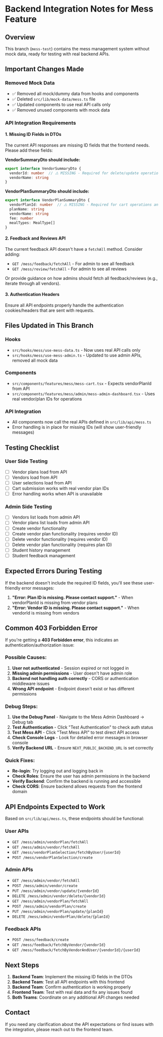 # Backend Integration Notes for Mess Feature

## Overview
This branch (`mess-test`) contains the mess management system without mock data, ready for testing with real backend APIs.

## Important Changes Made

### Removed Mock Data
- ✅ Removed all mock/dummy data from hooks and components
- ✅ Deleted `src/lib/mock-data/mess.ts` file
- ✅ Updated components to use real API calls only
- ✅ Removed unused components with mock data

### API Integration Requirements

#### 1. Missing ID Fields in DTOs
The current API responses are missing ID fields that the frontend needs. Please add these fields:

**VendorSummaryDto should include:**
```typescript
export interface VendorSummaryDto {
  vendorId: number  // ⚠️ MISSING - Required for delete/update operations
  vendorName: string
}
```

**VendorPlanSummaryDto should include:**
```typescript
export interface VendorPlanSummaryDto {
  vendorPlanId: number  // ⚠️ MISSING - Required for cart operations and delete/update
  planName: string
  vendorName: string
  fee: number
  mealTypes: MealType[]
}
```

#### 2. Feedback and Reviews API
The current feedback API doesn't have a `fetchAll` method. Consider adding:
- `GET /mess/feedback/fetchAll` - For admin to see all feedback
- `GET /mess/review/fetchAll` - For admin to see all reviews

Or provide guidance on how admins should fetch all feedback/reviews (e.g., iterate through all vendors).

#### 3. Authentication Headers
Ensure all API endpoints properly handle the authentication cookies/headers that are sent with requests.

## Files Updated in This Branch

### Hooks
- `src/hooks/mess/use-mess-data.ts` - Now uses real API calls only
- `src/hooks/mess/use-mess-admin.ts` - Updated to use admin APIs, removed all mock data

### Components
- `src/components/features/mess/mess-cart.tsx` - Expects vendorPlanId from API
- `src/components/features/mess/admin/mess-admin-dashboard.tsx` - Uses real vendor/plan IDs for operations

### API Integration
- All components now call the real APIs defined in `src/lib/api/mess.ts`
- Error handling is in place for missing IDs (will show user-friendly messages)

## Testing Checklist

### User Side Testing
- [ ] Vendor plans load from API
- [ ] Vendors load from API  
- [ ] User selections load from API
- [ ] Cart submission works with real vendor plan IDs
- [ ] Error handling works when API is unavailable

### Admin Side Testing
- [ ] Vendors list loads from admin API
- [ ] Vendor plans list loads from admin API
- [ ] Create vendor functionality
- [ ] Create vendor plan functionality (requires vendor ID)
- [ ] Delete vendor functionality (requires vendor ID)
- [ ] Delete vendor plan functionality (requires plan ID)
- [ ] Student history management
- [ ] Student feedback management

## Expected Errors During Testing

If the backend doesn't include the required ID fields, you'll see these user-friendly error messages:

1. **"Error: Plan ID is missing. Please contact support."** - When vendorPlanId is missing from vendor plans
2. **"Error: Vendor ID is missing. Please contact support."** - When vendorId is missing from vendors

## Common 403 Forbidden Error

If you're getting a **403 Forbidden error**, this indicates an authentication/authorization issue:

### Possible Causes:
1. **User not authenticated** - Session expired or not logged in
2. **Missing admin permissions** - User doesn't have admin role
3. **Backend not handling auth correctly** - CORS or authentication middleware issues
4. **Wrong API endpoint** - Endpoint doesn't exist or has different permissions

### Debug Steps:
1. **Use the Debug Panel** - Navigate to the Mess Admin Dashboard → Debug tab
2. **Test Authentication** - Click "Test Authentication" to check auth status
3. **Test Mess API** - Click "Test Mess API" to test direct API access
4. **Check Console Logs** - Look for detailed error messages in browser console
5. **Verify Backend URL** - Ensure `NEXT_PUBLIC_BACKEND_URL` is set correctly

### Quick Fixes:
- **Re-login**: Try logging out and logging back in
- **Check Roles**: Ensure the user has admin permissions in the backend
- **Verify Backend**: Confirm the backend is running and accessible
- **Check CORS**: Ensure backend allows requests from the frontend domain

## API Endpoints Expected to Work

Based on `src/lib/api/mess.ts`, these endpoints should be functional:

### User APIs
- `GET /mess/admin/vendorPlan/fetchAll`
- `GET /mess/admin/vendor/fetchAll`
- `GET /mess/vendorPlanSelection/fetchByUser/{userId}`
- `POST /mess/vendorPlanSelection/create`

### Admin APIs
- `GET /mess/admin/vendor/fetchAll`
- `POST /mess/admin/vendor/create`
- `PUT /mess/admin/vendor/update/{vendorId}`
- `DELETE /mess/admin/vendor/delete/{vendorId}`
- `GET /mess/admin/vendorPlan/fetchAll`
- `POST /mess/admin/vendorPlan/create`
- `PUT /mess/admin/vendorPlan/update/{planId}`
- `DELETE /mess/admin/vendorPlan/delete/{planId}`

### Feedback APIs
- `POST /mess/feedback/create`
- `GET /mess/feedback/fetchByVendor/{vendorId}`
- `GET /mess/feedback/fetchByVendorAndUser/{vendorId}/{userId}`

## Next Steps

1. **Backend Team**: Implement the missing ID fields in the DTOs
2. **Backend Team**: Test all API endpoints with this frontend
3. **Backend Team**: Confirm authentication is working properly
4. **Frontend Team**: Test with real data and fix any issues found
5. **Both Teams**: Coordinate on any additional API changes needed

## Contact

If you need any clarification about the API expectations or find issues with the integration, please reach out to the frontend team.

